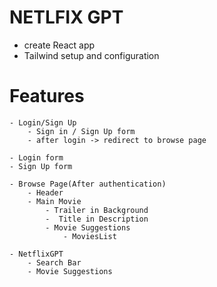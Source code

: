 # NETLFIX GPT
- create React app
- Tailwind setup and configuration

# Features
    - Login/Sign Up
        - Sign in / Sign Up form
        - after login -> redirect to browse page

    - Login form
    - Sign Up form

    - Browse Page(After authentication)
        - Header
        - Main Movie
            - Trailer in Background
            -  Title in Description
            - Movie Suggestions
                - MoviesList
        
    - NetflixGPT
        - Search Bar
        - Movie Suggestions